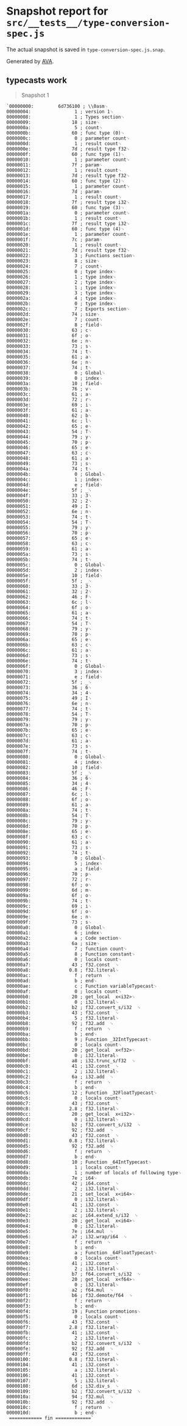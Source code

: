 # Snapshot report for `src/__tests__/type-conversion-spec.js`

The actual snapshot is saved in `type-conversion-spec.js.snap`.

Generated by [AVA](https://ava.li).

## typecasts work

> Snapshot 1

    `00000000:         6d736100 ; \\0asm␊
    00000004:                1 ; version 1␊
    00000008:                1 ; Types section␊
    00000009:               18 ; size␊
    0000000a:                5 ; count␊
    0000000b:               60 ; func type (0)␊
    0000000c:                0 ; parameter count␊
    0000000d:                1 ; result count␊
    0000000e:               7d ; result type f32␊
    0000000f:               60 ; func type (1)␊
    00000010:                1 ; parameter count␊
    00000011:               7f ; param␊
    00000012:                1 ; result count␊
    00000013:               7d ; result type f32␊
    00000014:               60 ; func type (2)␊
    00000015:                1 ; parameter count␊
    00000016:               7d ; param␊
    00000017:                1 ; result count␊
    00000018:               7f ; result type i32␊
    00000019:               60 ; func type (3)␊
    0000001a:                0 ; parameter count␊
    0000001b:                1 ; result count␊
    0000001c:               7f ; result type i32␊
    0000001d:               60 ; func type (4)␊
    0000001e:                1 ; parameter count␊
    0000001f:               7c ; param␊
    00000020:                1 ; result count␊
    00000021:               7d ; result type f32␊
    00000022:                3 ; Functions section␊
    00000023:                8 ; size␊
    00000024:                7 ; count␊
    00000025:                0 ; type index␊
    00000026:                1 ; type index␊
    00000027:                2 ; type index␊
    00000028:                1 ; type index␊
    00000029:                3 ; type index␊
    0000002a:                4 ; type index␊
    0000002b:                0 ; type index␊
    0000002c:                7 ; Exports section␊
    0000002d:               74 ; size␊
    0000002e:                7 ; count␊
    0000002f:                8 ; field␊
    00000030:               63 ; c␊
    00000031:               6f ; o␊
    00000032:               6e ; n␊
    00000033:               73 ; s␊
    00000034:               74 ; t␊
    00000035:               61 ; a␊
    00000036:               6e ; n␊
    00000037:               74 ; t␊
    00000038:                0 ; Global␊
    00000039:                0 ; index␊
    0000003a:               10 ; field␊
    0000003b:               76 ; v␊
    0000003c:               61 ; a␊
    0000003d:               72 ; r␊
    0000003e:               69 ; i␊
    0000003f:               61 ; a␊
    00000040:               62 ; b␊
    00000041:               6c ; l␊
    00000042:               65 ; e␊
    00000043:               54 ; T␊
    00000044:               79 ; y␊
    00000045:               70 ; p␊
    00000046:               65 ; e␊
    00000047:               63 ; c␊
    00000048:               61 ; a␊
    00000049:               73 ; s␊
    0000004a:               74 ; t␊
    0000004b:                0 ; Global␊
    0000004c:                1 ; index␊
    0000004d:                e ; field␊
    0000004e:               5f ; _␊
    0000004f:               33 ; 3␊
    00000050:               32 ; 2␊
    00000051:               49 ; I␊
    00000052:               6e ; n␊
    00000053:               74 ; t␊
    00000054:               54 ; T␊
    00000055:               79 ; y␊
    00000056:               70 ; p␊
    00000057:               65 ; e␊
    00000058:               63 ; c␊
    00000059:               61 ; a␊
    0000005a:               73 ; s␊
    0000005b:               74 ; t␊
    0000005c:                0 ; Global␊
    0000005d:                2 ; index␊
    0000005e:               10 ; field␊
    0000005f:               5f ; _␊
    00000060:               33 ; 3␊
    00000061:               32 ; 2␊
    00000062:               46 ; F␊
    00000063:               6c ; l␊
    00000064:               6f ; o␊
    00000065:               61 ; a␊
    00000066:               74 ; t␊
    00000067:               54 ; T␊
    00000068:               79 ; y␊
    00000069:               70 ; p␊
    0000006a:               65 ; e␊
    0000006b:               63 ; c␊
    0000006c:               61 ; a␊
    0000006d:               73 ; s␊
    0000006e:               74 ; t␊
    0000006f:                0 ; Global␊
    00000070:                3 ; index␊
    00000071:                e ; field␊
    00000072:               5f ; _␊
    00000073:               36 ; 6␊
    00000074:               34 ; 4␊
    00000075:               49 ; I␊
    00000076:               6e ; n␊
    00000077:               74 ; t␊
    00000078:               54 ; T␊
    00000079:               79 ; y␊
    0000007a:               70 ; p␊
    0000007b:               65 ; e␊
    0000007c:               63 ; c␊
    0000007d:               61 ; a␊
    0000007e:               73 ; s␊
    0000007f:               74 ; t␊
    00000080:                0 ; Global␊
    00000081:                4 ; index␊
    00000082:               10 ; field␊
    00000083:               5f ; _␊
    00000084:               36 ; 6␊
    00000085:               34 ; 4␊
    00000086:               46 ; F␊
    00000087:               6c ; l␊
    00000088:               6f ; o␊
    00000089:               61 ; a␊
    0000008a:               74 ; t␊
    0000008b:               54 ; T␊
    0000008c:               79 ; y␊
    0000008d:               70 ; p␊
    0000008e:               65 ; e␊
    0000008f:               63 ; c␊
    00000090:               61 ; a␊
    00000091:               73 ; s␊
    00000092:               74 ; t␊
    00000093:                0 ; Global␊
    00000094:                5 ; index␊
    00000095:                a ; field␊
    00000096:               70 ; p␊
    00000097:               72 ; r␊
    00000098:               6f ; o␊
    00000099:               6d ; m␊
    0000009a:               6f ; o␊
    0000009b:               74 ; t␊
    0000009c:               69 ; i␊
    0000009d:               6f ; o␊
    0000009e:               6e ; n␊
    0000009f:               73 ; s␊
    000000a0:                0 ; Global␊
    000000a1:                6 ; index␊
    000000a2:                a ; Code section␊
    000000a3:               6a ; size␊
    000000a4:                7 ; function count␊
    000000a5:                8 ; Function constant␊
    000000a6:                0 ; locals count␊
    000000a7:               43 ; f32.const  ␊
    000000a8:              0.8 ; f32.literal␊
    000000ac:                f ; return  ␊
    000000ad:                b ; end␊
    000000ae:                c ; Function variableTypecast␊
    000000af:                0 ; locals count␊
    000000b0:               20 ; get_local  x<i32>␊
    000000b1:                0 ; i32.literal␊
    000000b2:               b2 ; f32.convert_s/i32  ␊
    000000b3:               43 ; f32.const  ␊
    000000b4:                5 ; f32.literal␊
    000000b8:               92 ; f32.add  ␊
    000000b9:                f ; return  ␊
    000000ba:                b ; end␊
    000000bb:                9 ; Function _32IntTypecast␊
    000000bc:                0 ; locals count␊
    000000bd:               20 ; get_local  x<f32>␊
    000000be:                0 ; i32.literal␊
    000000bf:               a8 ; i32.trunc_s/f32  ␊
    000000c0:               41 ; i32.const  ␊
    000000c1:                2 ; i32.literal␊
    000000c2:               6a ; i32.add  ␊
    000000c3:                f ; return  ␊
    000000c4:                b ; end␊
    000000c5:               12 ; Function _32FloatTypecast␊
    000000c6:                0 ; locals count␊
    000000c7:               43 ; f32.const  ␊
    000000c8:              2.8 ; f32.literal␊
    000000cc:               20 ; get_local  x<i32>␊
    000000cd:                0 ; i32.literal␊
    000000ce:               b2 ; f32.convert_s/i32  ␊
    000000cf:               92 ; f32.add  ␊
    000000d0:               43 ; f32.const  ␊
    000000d1:              0.8 ; f32.literal␊
    000000d5:               92 ; f32.add  ␊
    000000d6:                f ; return  ␊
    000000d7:                b ; end␊
    000000d8:               10 ; Function _64IntTypecast␊
    000000d9:                1 ; locals count␊
    000000da:                1 ; number of locals of following type␊
    000000db:               7e ; i64␊
    000000dc:               42 ; i64.const  ␊
    000000dd:                2 ; i32.literal␊
    000000de:               21 ; set_local  x<i64>␊
    000000df:                0 ; i32.literal␊
    000000e0:               41 ; i32.const  ␊
    000000e1:                2 ; i32.literal␊
    000000e2:               ac ; i64.extend_s/i32  ␊
    000000e3:               20 ; get_local  x<i64>␊
    000000e4:                0 ; i32.literal␊
    000000e5:               7e ; i64.mul  ␊
    000000e6:               a7 ; i32.wrap/i64  ␊
    000000e7:                f ; return  ␊
    000000e8:                b ; end␊
    000000e9:                a ; Function _64FloatTypecast␊
    000000ea:                0 ; locals count␊
    000000eb:               41 ; i32.const  ␊
    000000ec:                2 ; i32.literal␊
    000000ed:               b7 ; f64.convert_s/i32  ␊
    000000ee:               20 ; get_local  x<f64>␊
    000000ef:                0 ; i32.literal␊
    000000f0:               a2 ; f64.mul  ␊
    000000f1:               b6 ; f32.demote/f64  ␊
    000000f2:                f ; return  ␊
    000000f3:                b ; end␊
    000000f4:               19 ; Function promotions␊
    000000f5:                0 ; locals count␊
    000000f6:               43 ; f32.const  ␊
    000000f7:              2.8 ; f32.literal␊
    000000fb:               41 ; i32.const  ␊
    000000fc:                2 ; i32.literal␊
    000000fd:               b2 ; f32.convert_s/i32  ␊
    000000fe:               92 ; f32.add  ␊
    000000ff:               43 ; f32.const  ␊
    00000100:              0.8 ; f32.literal␊
    00000104:               41 ; i32.const  ␊
    00000105:                a ; i32.literal␊
    00000106:               41 ; i32.const  ␊
    00000107:                5 ; i32.literal␊
    00000108:               6d ; i32.div_s  ␊
    00000109:               b2 ; f32.convert_s/i32  ␊
    0000010a:               94 ; f32.mul  ␊
    0000010b:               92 ; f32.add  ␊
    0000010c:                f ; return  ␊
    0000010d:                b ; end␊
     ============ fin =============`
